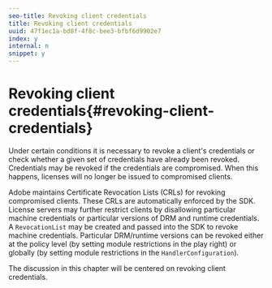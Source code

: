 ```yaml
---
seo-title: Revoking client credentials
title: Revoking client credentials
uuid: 47f1ec1a-bd8f-4f8c-bee3-bfbf6d9902e7
index: y
internal: n
snippet: y
---
```


# Revoking client credentials{#revoking-client-credentials}

Under certain conditions it is necessary to revoke a client's credentials or check whether a given set of credentials have already been revoked. Credentials may be revoked if the credentials are compromised. When this happens, licenses will no longer be issued to compromised clients.

Adobe maintains Certificate Revocation Lists (CRLs) for revoking compromised clients. These CRLs are automatically enforced by the SDK. License servers may further restrict clients by disallowing particular machine credentials or particular versions of DRM and runtime credentials. A `RevocationList` may be created and passed into the SDK to revoke machine credentials. Particular DRM/runtime versions can be revoked either at the policy level (by setting module restrictions in the play right) or globally (by setting module restrictions in the `HandlerConfiguration`).

The discussion in this chapter will be centered on revoking client credentials. 
